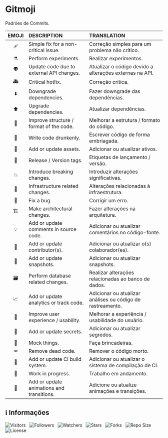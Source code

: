 <!-- Título -->
# Gitmoji

Padrões de Commits.

| EMOJI | DESCRIPTION | TRANSLATION |
| :---: | :---------- | :---------- |
| :adhesive_bandage: | Simple fix for a non-critical issue. | Correção simples para um problema não crítico. |
| :alembic: | Perform experiments. | Realizar experimentos. |
| :alien: | Update code due to external API changes. | Atualizar o código devido a alterações externas na API. |
| :ambulance:| Critical hotfix. | Correção crítica. |
| :arrow_down: | Downgrade dependencies. | Fazer downgrade das dependências. |
| :arrow_up: | Upgrade dependencies. | Atualizar dependências. |
| :art: | Improve structure / format of the code. | Melhorar a estrutura / formato do código. |
| :beers: | Write code drunkenly. | Escrever código de forma embriagada. |
| :bento: | Add or update assets. | Adicionar ou atualizar ativos. |
| :bookmark: | Release / Version tags. | Etiquetas de lançamento / versão. |
| :boom: | Introduce breaking changes. | Introduzir alterações significativas. |
| :bricks: | Infrastructure related changes. | Alterações relacionadas à infraestrutura. |
| :bug: | Fix a bug. | Corrigir um erro. |
| :building_construction: | Make architectural changes. | Fazer alterações na arquitetura. |
| :bulb: | Add or update comments in source code. | Adicionar ou atualizar comentários no código-fonte. |
| :busts_in_silhouette: | Add or update contributor(s). | Adicionar ou atualizar o(s) colaborador(es). |
| :camera_flash: | Add or update snapshots. | Adicionar ou atualizar snapshots. |
| :card_file_box: | Perform database related changes. | Realizar alterações relacionadas ao banco de dados. |
| :chart_with_upwards_trend: | Add or update analytics or track code. | Adicionar ou atualizar análises ou código de rastreamento. |
| :children_crossing: | Improve user experience / usability. | Melhorar a experiência / usabilidade do usuário. |
| :closed_lock_with_key: | Add or update secrets. | Adicionar ou atualizar segredos. |
| :clown_face: | Mock things. | Faça brincadeiras. |
| :coffin: | Remove dead code. | Remover o código morto. |
| :construction_worker: | Add or update CI build system. | Adicionar ou atualizar o sistema de compilação de CI. |
| :construction: | Work in progress. | Trabalho em andamento. |
| :dizzy: | Add or update animations and transitions. | Adicione ou atualize animações e transições. |

<!-- Informações -->
## &#8505; Informações

![Visitors](https://api.visitorbadge.io/api/visitors?path=Devsgeeknerd%2Fgit-moj-che-she-pro-pro&label=Visitantes&labelColor=%23700070&labelStyle=none&countColor=%23000fff&style=plastic&color=%23ffffff "Total de Visitantes")
&nbsp;
![Followers](https://img.shields.io/github/followers/Devsgeeknerd?style=p&label=Seguidores&labelColor=800080&color=000fff "Total de Seguidores")
&nbsp;
![Watchers](https://img.shields.io/github/watchers/Devsgeeknerd/git-moj-che-she-pro-pro?style=p&label=Observadores&labelColor=800080&color=000fff "Total de Observadores")
&nbsp;
![Stars](https://img.shields.io/github/stars/Devsgeeknerd/git-moj-che-she-pro-pro?style=p&label=Estrelas&labelColor=800080&color=000fff "Total de Estrelas")
&nbsp;
![Forks](https://img.shields.io/github/forks/Devsgeeknerd/git-moj-che-she-pro-pro?style=p&label=Bifurcações&labelColor=800080&color=000fff "Total de Bifurcações")
&nbsp;
![Repo Size](https://img.shields.io/github/repo-size/Devsgeeknerd/git-moj-che-she-pro-pro?style=p&label=Tamanho&labelColor=800080&color=000fff "Tamanho do Repositório")
&nbsp;
![License](https://img.shields.io/github/license/Devsgeeknerd/git-moj-che-she-pro-pro?style=p&label=Licença&labelColor=800080&color=000fff "Licença do Repositório")
